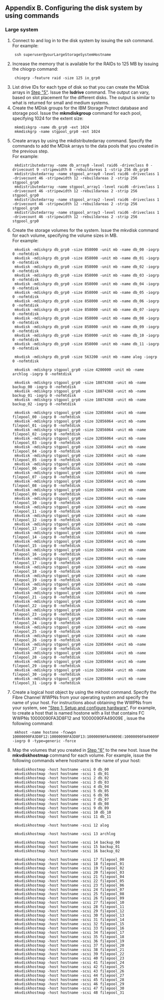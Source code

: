 ## Appendix B. Configuring the disk system by using commands

### Large system

1. Connect to and log in to the disk system by issuing the ssh command. For example:
   ```
    ssh superuser@yourLargeStorageSystemHostname
   ```
1. <a name="large-system-step-2"></a>Increase the memory that is available for the RAIDs to 125 MB by issuing the chiogrp command:
   ```
    chiogrp -feature raid -size 125 io_grp0
   ```
1. List drive IDs for each type of disk so that you can create the MDisk arrays in [Step "5"](#large-system-step-5). Issue the **lsdrive** command. The output can vary, based on slot placement for the different disks. The output is similar to what is returned for small and medium systems.
1. Create the MDisk groups for the IBM Storage Protect database and storage pool. Issue the **mkmdiskgroup** command for each pool, specifying 1024 for the extent size:
   ```
    mkmdiskgrp -name db_grp0 -ext 1024
    mkmdiskgrp -name stgpool_grp0 -ext 1024
   ```
1. <a name="large-system-step-5"></a>Create arrays by using the mkdistributedarray command. Specify the commands to add the MDisk arrays to the data pools that you created in the previous step. </br>For example:
   ```
    mkdistributedarray -name db_array0 -level raid6 -driveclass 0 -drivecount 9 -stripewidth 8 -rebuildareas 1 -strip 256 db_grp0
    mkdistributedarray -name stgpool_array0 -level raid6 -driveclass 1 -drivecount 46 -stripewidth 12 -rebuildareas 2 -strip 256 stgpool_grp0
    mkdistributedarray -name stgpool_array1 -level raid6 -driveclass 1 -drivecount 46 -stripewidth 12 -rebuildareas 2 -strip 256 stgpool_grp0
    mkdistributedarray -name stgpool_array2 -level raid6 -driveclass 1 -drivecount 46 -stripewidth 12 -rebuildareas 2 -strip 256 stgpool_grp0
    mkdistributedarray -name stgpool_array3 -level raid6 -driveclass 1 -drivecount 46 -stripewidth 12 -rebuildareas 2 -strip 256 stgpool_grp0
   ```
1. <a name="large-system-step-6"></a>Create the storage volumes for the system. Issue the mkvdisk command for each volume, specifying the volume sizes in MB. </br> For example:
   ```
    mkvdisk -mdiskgrp db_grp0 -size 858000 -unit mb -name db_00 -iogrp 0 -nofmtdisk
    mkvdisk -mdiskgrp db_grp0 -size 858000 -unit mb -name db_01 -iogrp 0 -nofmtdisk
    mkvdisk -mdiskgrp db_grp0 -size 858000 -unit mb -name db_02 -iogrp 0 -nofmtdisk
    mkvdisk -mdiskgrp db_grp0 -size 858000 -unit mb -name db_03 -iogrp 0 -nofmtdisk
    mkvdisk -mdiskgrp db_grp0 -size 858000 -unit mb -name db_04 -iogrp 0 -nofmtdisk
    mkvdisk -mdiskgrp db_grp0 -size 858000 -unit mb -name db_05 -iogrp 0 -nofmtdisk
    mkvdisk -mdiskgrp db_grp0 -size 858000 -unit mb -name db_06 -iogrp 0 -nofmtdisk
    mkvdisk -mdiskgrp db_grp0 -size 858000 -unit mb -name db_07 -iogrp 0 -nofmtdisk
    mkvdisk -mdiskgrp db_grp0 -size 858000 -unit mb -name db_08 -iogrp 0 -nofmtdisk
    mkvdisk -mdiskgrp db_grp0 -size 858000 -unit mb -name db_09 -iogrp 0 -nofmtdisk
    mkvdisk -mdiskgrp db_grp0 -size 858000 -unit mb -name db_10 -iogrp 0 -nofmtdisk
    mkvdisk -mdiskgrp db_grp0 -size 858000 -unit mb -name db_11 -iogrp 0 -nofmtdisk

    mkvdisk -mdiskgrp db_grp0 -size 563200 -unit mb -name alog -iogrp 0 -nofmtdisk

    mkvdisk -mdiskgrp stgpool_grp0 -size 4200000 -unit mb -name archlog -iogrp 0 -nofmtdisk

    mkvdisk -mdiskgrp stgpool_grp0 -size 18874368 -unit mb -name backup_00 -iogrp 0 -nofmtdisk
    mkvdisk -mdiskgrp stgpool_grp0 -size 18874368 -unit mb -name backup_01 -iogrp 0 -nofmtdisk
    mkvdisk -mdiskgrp stgpool_grp0 -size 18874368 -unit mb -name backup_02 -iogrp 0 -nofmtdisk

    mkvdisk -mdiskgrp stgpool_grp0 -size 32856064 -unit mb -name filepool_00 -iogrp 0 -nofmtdisk
    mkvdisk -mdiskgrp stgpool_grp0 -size 32856064 -unit mb -name filepool_01 -iogrp 0 -nofmtdisk
    mkvdisk -mdiskgrp stgpool_grp0 -size 32856064 -unit mb -name filepool_02 -iogrp 0 -nofmtdisk
    mkvdisk -mdiskgrp stgpool_grp0 -size 32856064 -unit mb -name filepool_03 -iogrp 0 -nofmtdisk
    mkvdisk -mdiskgrp stgpool_grp0 -size 32856064 -unit mb -name filepool_04 -iogrp 0 -nofmtdisk
    mkvdisk -mdiskgrp stgpool_grp0 -size 32856064 -unit mb -name filepool_05 -iogrp 0 -nofmtdisk
    mkvdisk -mdiskgrp stgpool_grp0 -size 32856064 -unit mb -name filepool_06 -iogrp 0 -nofmtdisk
    mkvdisk -mdiskgrp stgpool_grp0 -size 32856064 -unit mb -name filepool_07 -iogrp 0 -nofmtdisk
    mkvdisk -mdiskgrp stgpool_grp0 -size 32856064 -unit mb -name filepool_08 -iogrp 0 -nofmtdisk
    mkvdisk -mdiskgrp stgpool_grp0 -size 32856064 -unit mb -name filepool_09 -iogrp 0 -nofmtdisk
    mkvdisk -mdiskgrp stgpool_grp0 -size 32856064 -unit mb -name filepool_10 -iogrp 0 -nofmtdisk
    mkvdisk -mdiskgrp stgpool_grp0 -size 32856064 -unit mb -name filepool_11 -iogrp 0 -nofmtdisk
    mkvdisk -mdiskgrp stgpool_grp0 -size 32856064 -unit mb -name filepool_12 -iogrp 0 -nofmtdisk
    mkvdisk -mdiskgrp stgpool_grp0 -size 32856064 -unit mb -name filepool_13 -iogrp 0 -nofmtdisk
    mkvdisk -mdiskgrp stgpool_grp0 -size 32856064 -unit mb -name filepool_14 -iogrp 0 -nofmtdisk
    mkvdisk -mdiskgrp stgpool_grp0 -size 32856064 -unit mb -name filepool_15 -iogrp 0 -nofmtdisk
    mkvdisk -mdiskgrp stgpool_grp0 -size 32856064 -unit mb -name filepool_16 -iogrp 0 -nofmtdisk
    mkvdisk -mdiskgrp stgpool_grp0 -size 32856064 -unit mb -name filepool_17 -iogrp 0 -nofmtdisk
    mkvdisk -mdiskgrp stgpool_grp0 -size 32856064 -unit mb -name filepool_18 -iogrp 0 -nofmtdisk
    mkvdisk -mdiskgrp stgpool_grp0 -size 32856064 -unit mb -name filepool_19 -iogrp 0 -nofmtdisk
    mkvdisk -mdiskgrp stgpool_grp0 -size 32856064 -unit mb -name filepool_20 -iogrp 0 -nofmtdisk
    mkvdisk -mdiskgrp stgpool_grp0 -size 32856064 -unit mb -name filepool_21 -iogrp 0 -nofmtdisk
    mkvdisk -mdiskgrp stgpool_grp0 -size 32856064 -unit mb -name filepool_22 -iogrp 0 -nofmtdisk
    mkvdisk -mdiskgrp stgpool_grp0 -size 32856064 -unit mb -name filepool_23 -iogrp 0 -nofmtdisk
    mkvdisk -mdiskgrp stgpool_grp0 -size 32856064 -unit mb -name filepool_24 -iogrp 0 -nofmtdisk
    mkvdisk -mdiskgrp stgpool_grp0 -size 32856064 -unit mb -name filepool_25 -iogrp 0 -nofmtdisk
    mkvdisk -mdiskgrp stgpool_grp0 -size 32856064 -unit mb -name filepool_26 -iogrp 0 -nofmtdisk
    mkvdisk -mdiskgrp stgpool_grp0 -size 32856064 -unit mb -name filepool_27 -iogrp 0 -nofmtdisk
    mkvdisk -mdiskgrp stgpool_grp0 -size 32856064 -unit mb -name filepool_28 -iogrp 0 -nofmtdisk
    mkvdisk -mdiskgrp stgpool_grp0 -size 32856064 -unit mb -name filepool_29 -iogrp 0 -nofmtdisk
    mkvdisk -mdiskgrp stgpool_grp0 -size 32856064 -unit mb -name filepool_30 -iogrp 0 -nofmtdisk
    mkvdisk -mdiskgrp stgpool_grp0 -size 32856064 -unit mb -name filepool_31 -iogrp 0 -nofmtdisk
   ```
1. Create a logical host object by using the mkhost command. Specify the Fibre Channel WWPNs from your operating system and specify the name of your host. For instructions about obtaining the WWPNs from your system, see ["Step 1: Setup and configure hardware"](#step-1-setup-and-configure-hardware). For example, to create a host that is named hostone with a list that contains FC WWPNs 10000090FA3D8F12 and 10000090FA49009E , issue the following command:
   ```
    mkhost -name hostone -fcwwpn 10000090FA3D8F12:10000090FA3D8F13:10000090FA49009E:10000090FA49009F -iogrp 0 -type=generic -force
   ```
1. Map the volumes that you created in [Step "6"](#large-system-step-6) to the new host. Issue the **mkvdiskhostmap** command for each volume. For example, issue the following commands where hostname is the name of your host:
   ```
    mkvdiskhostmap -host hostname -scsi 0 db_00
    mkvdiskhostmap -host hostname -scsi 1 db_01
    mkvdiskhostmap -host hostname -scsi 2 db_02
    mkvdiskhostmap -host hostname -scsi 3 db_03
    mkvdiskhostmap -host hostname -scsi 4 db_04
    mkvdiskhostmap -host hostname -scsi 5 db_05
    mkvdiskhostmap -host hostname -scsi 6 db_06
    mkvdiskhostmap -host hostname -scsi 7 db_07
    mkvdiskhostmap -host hostname -scsi 8 db_08
    mkvdiskhostmap -host hostname -scsi 9 db_09
    mkvdiskhostmap -host hostname -scsi 10 db_10
    mkvdiskhostmap -host hostname -scsi 11 db_11

    mkvdiskhostmap -host hostname -scsi 12 alog

    mkvdiskhostmap -host hostname -scsi 13 archlog

    mkvdiskhostmap -host hostname -scsi 14 backup_00
    mkvdiskhostmap -host hostname -scsi 15 backup_01
    mkvdiskhostmap -host hostname -scsi 16 backup_02

    mkvdiskhostmap -host hostname -scsi 17 filepool_00
    mkvdiskhostmap -host hostname -scsi 18 filepool_01
    mkvdiskhostmap -host hostname -scsi 19 filepool_02
    mkvdiskhostmap -host hostname -scsi 20 filepool_03
    mkvdiskhostmap -host hostname -scsi 21 filepool_04
    mkvdiskhostmap -host hostname -scsi 22 filepool_05
    mkvdiskhostmap -host hostname -scsi 23 filepool_06
    mkvdiskhostmap -host hostname -scsi 24 filepool_07
    mkvdiskhostmap -host hostname -scsi 25 filepool_08
    mkvdiskhostmap -host hostname -scsi 26 filepool_09
    mkvdiskhostmap -host hostname -scsi 27 filepool_10
    mkvdiskhostmap -host hostname -scsi 28 filepool_11
    mkvdiskhostmap -host hostname -scsi 29 filepool_12
    mkvdiskhostmap -host hostname -scsi 30 filepool_13
    mkvdiskhostmap -host hostname -scsi 31 filepool_14
    mkvdiskhostmap -host hostname -scsi 32 filepool_15
    mkvdiskhostmap -host hostname -scsi 33 filepool_16
    mkvdiskhostmap -host hostname -scsi 34 filepool_17
    mkvdiskhostmap -host hostname -scsi 35 filepool_18
    mkvdiskhostmap -host hostname -scsi 36 filepool_19
    mkvdiskhostmap -host hostname -scsi 37 filepool_20
    mkvdiskhostmap -host hostname -scsi 38 filepool_21
    mkvdiskhostmap -host hostname -scsi 39 filepool_22
    mkvdiskhostmap -host hostname -scsi 40 filepool_23
    mkvdiskhostmap -host hostname -scsi 41 filepool_24
    mkvdiskhostmap -host hostname -scsi 42 filepool_25
    mkvdiskhostmap -host hostname -scsi 43 filepool_26
    mkvdiskhostmap -host hostname -scsi 44 filepool_27
    mkvdiskhostmap -host hostname -scsi 45 filepool_28
    mkvdiskhostmap -host hostname -scsi 46 filepool_29
    mkvdiskhostmap -host hostname -scsi 47 filepool_30
    mkvdiskhostmap -host hostname -scsi 48 filepool_31
   ```
